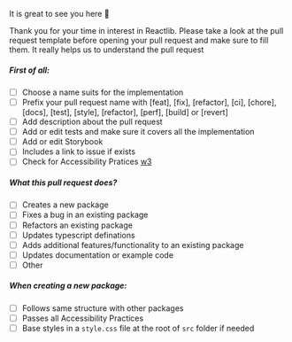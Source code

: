 It is great to see you here 🎉 

Thank you for your time in interest in Reactlib. Please take a look at the pull request template before opening your pull request and make sure to fill them. It really helps us to understand the pull request 

##### First of all:

- [ ] Choose a name suits for the implementation
- [ ] Prefix your pull request name with [feat], [fix], [refactor], [ci], [chore], [docs], [test], [style], [refactor], [perf], [build] or [revert]
- [ ] Add description about the pull request
- [ ] Add or edit tests and make sure it covers all the implementation
- [ ] Add or edit Storybook
- [ ] Includes a link to issue if exists
- [ ] Check for Accessibility Pratices [w3](https://www.w3.org/TR/wai-aria-practices-1.1/)

##### What this pull request does?

- [ ] Creates a new package
- [ ] Fixes a bug in an existing package
- [ ] Refactors an existing package
- [ ] Updates typescript definations
- [ ] Adds additional features/functionality to an existing package
- [ ] Updates documentation or example code
- [ ] Other

##### When creating a new package:

  - [ ] Follows same structure with other packages
  - [ ] Passes all Accessibility Practices
  - [ ] Base styles in a `style.css` file at the root of `src` folder if needed
